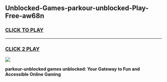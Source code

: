 
## Unblocked-Games-parkour-unblocked-Play-Free-aw68n
<h3>
<a href="https://premium76.site?title=parkour-unblocked&ref=20M">CLICK TO PLAY</a></h3>
<hr>

<h3>
<a href="https://premium76.site?title=parkour-unblocked&ref=20M">CLICK 2 PLAY</a>
  
</h3>

<a href="https://premium76.site?title=parkour-unblocked&ref=19M"><img src="https://clearcache.store/games.png"></a>


**parkour-unblocked games unblocked: Your Gateway to Fun and Accessible Online Gaming**
